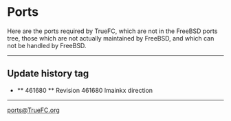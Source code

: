 # Ports 

Here are the ports required by TrueFC, which are not in the FreeBSD ports tree, those 
which are not actually maintained by FreeBSD, and which can not be handled by FreeBSD. 

--- 

## Update history tag 

* ** 461680 **  Revision 461680 
		lmainkx direction 


--- 

ports@TrueFC.org
